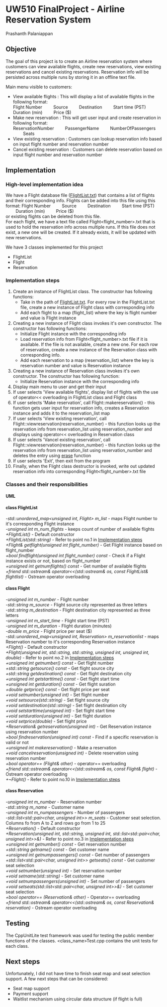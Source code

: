 # UW510 FinalProject - Airline Reservation System
Prashanth Palaniappan

## Objective
The goal of this project is to create an Airline reservation system where customers can view available flights, create new reservations, view existing reservations and cancel existing reservations. Reservation info will be persisted across multiple runs by storing it in an offline text file.

Main menu visible to customers:
- View available flights : This will display a list of available flights in the following format:<br/>
 Flight Number &emsp;&emsp; Source &emsp;&emsp; Destination &emsp;&emsp; Start time (PST) &emsp;&emsp; Duration (min) &emsp;&emsp; Price ($)
- Make new reservation : This will get user input and create reservation in following format:<br/>
 ReservationNumber &emsp;&emsp; PassengerName &emsp;&emsp; NumberOfPassengers &emsp;&emsp; Seats
- View existing reservation : Customers can lookup reservation info based on input flight number and reservation number
- Cancel existing reservation : Customers can delete reservation based on input flight number and reservation number

## Implementation
### High-level implementation idea
We have a Flight database file ([FlightList.txt](AirlineReservation/FlightDatabase/FlightList.txt)) that contains a list of flights and their corresponding info. Flights can be added into this file using this format:
 Flight Number &emsp;&emsp; Source &emsp;&emsp; Destination &emsp;&emsp; Start time (PST) &emsp;&emsp; Duration (min) &emsp;&emsp; Price ($)<br/>
or existing flights can be deleted from this file.<br/>
For each flight, we have a text file called Flight<flight_number>.txt that is used to hold the reservation info across multiple runs. If this file does not exist, a new one will be created. If it already exists, it will be updated with new reservations.

We have 3 classes implemented for this project
- FlightList
- Flight
- Reservation

### Implementation steps
1. Create an instance of FlightList class. The constructor has following functions:  
    - Take in the path of [FlightList.txt](AirlineReservation/FlightDatabase/FlightList.txt). For every row in the FlightList.txt file, create a new instance of Flight class with corresponding info
    - Add each flight to a map (flight_list) where the key is flight number and value is Flight instance
2. Creating a new instance of Flight class invokes it's own constructor. The constructor has following functions:
    - Initialize Flight instance with the corresponding info
    - Load reservation info from Flight<flight_number>.txt file if it is available. If the file is not available, create a new one. For each row of reservation, create a new instance of the Reservation class with corresponding info.
    - Add each reservation to a map (reservation_list) where the key is reservation number and value is Reservation instance
3. Creating a new instance of Reservation class invokes it's own constructor. The constructor has following function:
    - Initialize Reservation instance with the corresponding info
4. Display main menu to user and get their input
5. If user selects 'View available flights', display list of flights with the use of operator<< overloading in FlightList class and Flight class
6. If user selects 'Make reservation', call Flight::makereservation() - this function gets user input for reservation info, creates a Reservation instance and adds it to the reservation_list map
7. If user selects 'View existing reservation', call Flight::viewreservation(reservation_number) - this function looks up the reservation info from reservation_list using reservation_number and displays using operator<< overloading in Reservation class
8. If user selects 'Vancel existing reservation', call Flight::viewreservation(reservation_number) - this function looks up the reservation info from reservation_list using reservation_number and deletes the entry using [erase](https://en.cppreference.com/w/cpp/container/unordered_map/erase) function
9. If user selects 'Exit', then exit from the program
10. Finally, when the Flight class destructor is invoked, write out updated reservation info into corresponding Flight<flight_number>.txt file

### Classes and their responsibilities
#### UML
#### class FlightList
_-std::unordered_map<unsigned int, Flight> m_list_ - maps Flight number to it's corresponding Flight instance<br/>
_-unsigned int m_num_flights_ - keeps count of number of available flights<br/>
_+FlightList()_ - Default constructor<br/>
_+FlightList(std::string)_ - Refer to point no.1 in [Implementation steps](README.md#implementation-steps)<br/>
_+Flight& getflight(unsigned int flight_number)_ - Get Flight instance based on flight_number<br/>
_+bool findflight(unsigned int flight_number) const_ - Check if a Flight instance exists or not, based on flight_number<br/>
_+unsigned int getnumflights() const_ - Get number of available flights<br/>
_+friend std::ostream& operator<<(std::ostream& os, const FlightList& flightlist)_ - Ostream operator overloading<br/>
#### class Flight
_-unsigned int m_number_ - Flight number<br/>
_-std::string m_source_ - Flight source city represented as three letters<br/>
_-std::string m_destination_ - Flight destination city represented as three letters<br/>
_-unsigned int m_start_time_ - Flight start time (PST)<br/>
_-unsigned int m_duration_ - Flight duration (minutes)<br/>
_-double m_price_ - Flight price per seat ($)<br/>
_-std::unordered_map<unsigned int, Reservation> m_reservationlist_ - maps Reservation number to it's corresponding Reservation instance<br/>
_+Flight()_ - Default constructor<br/>
_+Flight(unsigned int, std::string, std::string, unsigned int, unsigned int, double)_ - Refer to point no.2 in [Implementation steps](README.md#implementation-steps)<br/>
_+unsigned int getnumber() const_ - Get flight number<br/>
_+std::string getsource() const_ - Get flight source city<br/>
_+std::string getdestination() const_ - Get flight destination city<br/>
_+unsigned int getstarttime() const_ - Get flight start time<br/>
_+unsigned int getduration() const_ - Get flight suration<br/>
_+double getprice() const_ - Get flight price per seat<br/>
_+void setnumber(unsigned int)_ - Set flight number<br/>
_+void setsource(std::string)_ - Set flight source city<br/>
_+void setdestination(std::string)_ - Set flight destination city<br/>
_+void setstarttime(unsigned int)_ - Set flight start time<br/>
_+void setduration(unsigned int)_ - Set flight duration<br/>
_+void setprice(double)_ - Set flight price<br/>
_+Reservation& getreservation(unsigned int)_ - Get Reservation instance using reservation number<br/>
_+bool findreservation(unsigned int) const_ - Find if a specific reservation is valid or not<br/>
_+unsigned int makereservation()_ - Make a reservation<br/>
_+void cancelreservation(unsigned int)_ - Delete reservation using reservation number<br/>
_+bool operator== (Flight& other)_ - operator== overloading<br/>
_+friend std::ostream& operator<<(std::ostream& os, const Flight& flight)_ - Ostream operator overloading<br/>
_+~Flight()_ - Refer to point no.10 in [Implementation steps](README.md#implementation-steps)<br/>
#### class Reservation
_-unsigned int m_number_ - Reservation number<br/>
_-std::string m_name_ - Customer name<br/>
_-unsigned int m_numpassengers_ - Number of passengers<br/>
_-std::list<std::pair<char, unsigned int>> m_seats_ - Customer seat selection. Columns fo from A to Z and rows go from 1 to 25<br/>
_+Reservation()_ - Default constructor<br/>
_+Reservation(unsigned int, std::string, unsigned int, std::list<std::pair<char, unsigned int>>&)_ - Refer to point no.3 in [Implementation steps](README.md#implementation-steps)<br/> 
_+unsigned int getnumber() const_ - Get reservation number<br/>
_+std::string getname() const_ - Get customer name<br/>
_+unsigned int getnumpassengers() const_ - Get number of passengers<br/> 
_+std::list<std::pair<char, unsigned int>> getseats() const_ - Get customer seat selection<br/>
_+void setnumber(unsigned int)_ - Set reservation number<br/>
_+void setname(std::string)_ - Set customer name<br/>
_+void setnumpassengers(unsigned int)_ - Set number of passengers<br/>
_+void setseats(std::list<std::pair<char, unsigned int>>&)_ - Set customer seat selection<br/>
_+bool operator== (Reservation& other)_ - Operator== overloading <br/>
_+friend std::ostream& operator<<(std::ostream& os, const Reservation& reservation)_ - Ostream operator overloading<br/>

## Testing
The CppUnitLite test framework was used for testing the public member functions of the classes. <class_name>Test.cpp contains the unit tests for each class.

## Next steps
Unfortunately, I did not have time to finish seat map and seat selection support. A few next steps that can be considered:
- Seat map support
- Payment support
- Waitlist mechanism using circular data structure (if flight is full)

